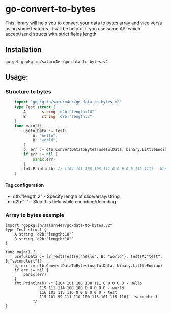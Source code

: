 # go-convert-to-bytes

This library will help you to convert your data to bytes array and vice versa using some features.
It will be helpful if you use some API which accept/send structs with strict fields length

## Installation

    go get gopkg.in/saturn4er/go-data-to-bytes.v2

## Usage:

### Structure to bytes
```go
    import "gopkg.in/saturn4er/go-data-to-bytes.v2"
    type Test struct {
        A       string `d2b:"length:10"`
        B       string `d2b:"length:2"`
    }
    func main(){
        usefulData := Test{
            A: "hello",
            B: "world",
        }
        b, err := dtb.ConvertDataToBytes(usefulData, binary.LittleEndian)
        if err != nil {
            panic(err)   
        }
        fmt.Println(b) // [104 101 108 108 111 0 0 0 0 0 119 111] - Where first 10 bytes represent string "Hello", and last 2 bytes represent 2 characters of string "world"
    }
```
#### Tag configuration

 - dtb:"length:2" - Specify length of slice/array/string
 - d2b:"-" - Skip this field while encoding/decoding

### Array to bytes example
    import "gopkg.in/saturn4er/go-data-to-bytes.v2"
    type Test struct {
    	A string `d2b:"length:10"`
    	B string `d2b:"length:10"`
    }
    
    func main() {
    	usefulData := [2]Test{Test{A:"hello", B: "world"}, Test{A:"test", B:"secondtest"}}
    	b, err := dtb.ConvertDataToBytes(usefulData, binary.LittleEndian)
    	if err != nil {
    		panic(err)
    	}
    	fmt.Println(b) /* [104 101 108 108 111 0 0 0 0 0 - Hello
    			   119 111 114 108 100 0 0 0 0 0 - world
    			   116 101 115 116 0 0 0 0 0 0 - test
    			   115 101 99 111 110 100 116 101 115 116] - secondtest
    			*/
    }